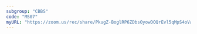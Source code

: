 ```yaml
---
subgroup: "CBBS"
code: "MS07"
myURL: "https://zoom.us/rec/share/PkugZ-BoglRP6ZDbsOyowDOQrEvl5qMpS4oVa-fKnIdEaJw1vXB2HbZrazwuXu_s.YM_ICyqtJJ5iCoj7?startTime=1623773108000"
---
```

